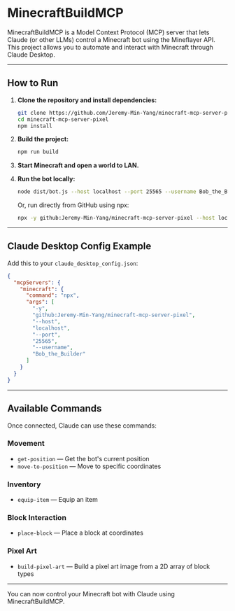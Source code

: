 # MinecraftBuildMCP

MinecraftBuildMCP is a Model Context Protocol (MCP) server that lets Claude (or other LLMs) control a Minecraft bot using the Mineflayer API. This project allows you to automate and interact with Minecraft through Claude Desktop.

---

## How to Run

1. **Clone the repository and install dependencies:**
   ```sh
   git clone https://github.com/Jeremy-Min-Yang/minecraft-mcp-server-pixel.git
   cd minecraft-mcp-server-pixel
   npm install
   ```

2. **Build the project:**
   ```sh
   npm run build
   ```

3. **Start Minecraft and open a world to LAN.**

4. **Run the bot locally:**
   ```sh
   node dist/bot.js --host localhost --port 25565 --username Bob_the_Builder
   ```

   Or, run directly from GitHub using npx:
   ```sh
   npx -y github:Jeremy-Min-Yang/minecraft-mcp-server-pixel --host localhost --port 25565 --username Bob_the_Builder
   ```

---

## Claude Desktop Config Example

Add this to your `claude_desktop_config.json`:

```json
{
  "mcpServers": {
    "minecraft": {
      "command": "npx",
      "args": [
        "-y",
        "github:Jeremy-Min-Yang/minecraft-mcp-server-pixel",
        "--host",
        "localhost",
        "--port",
        "25565",
        "--username",
        "Bob_the_Builder"
      ]
    }
  }
}
```

---

## Available Commands

Once connected, Claude can use these commands:

### Movement
- `get-position` — Get the bot's current position
- `move-to-position` — Move to specific coordinates

### Inventory
- `equip-item` — Equip an item

### Block Interaction
- `place-block` — Place a block at coordinates

### Pixel Art
- `build-pixel-art` — Build a pixel art image from a 2D array of block types

---

You can now control your Minecraft bot with Claude using MinecraftBuildMCP. 